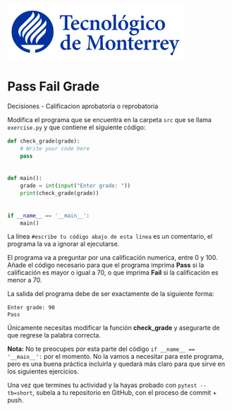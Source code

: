 ![Tec de Monterrey](../../images/logotecmty.png)
# Pass Fail Grade
Decisiones - Calificacion aprobatoria o reprobatoria

Modifica el programa que se encuentra en la carpeta `src` que se llama
`exercise.py` y que contiene el siguiente código:

```python
def check_grade(grade):
    # Write your code here
    pass


def main():
    grade = int(input("Enter grade: "))
    print(check_grade(grade))


if __name__ == '__main__':
    main()
```

La línea `#escribe tu código abajo de esta línea` es un comentario,
el programa la va a ignorar al ejecutarse.

El programa va a preguntar por una calificación numerica, entre 0 y 100.
Añade el código necesario para que el programa imprima **Pass** si la
calificación es mayor o igual a 70, o que imprima **Fail** si la
calificación es menor a 70.

La salida del programa debe de ser exactamente de la siguiente forma:

```plaintext
Enter grade: 90
Pass
```

Únicamente necesitas modificar la función **check_grade** y asegurarte de
que regrese la palabra correcta.

**Nota:** No te preocupes por esta parte del código
`if __name__ == '__main__':` por el momento. No la vamos a necesitar para
este programa, pero es una buena práctica incluirla y quedará más
claro para que sirve en los siguientes ejercicios.

Una vez que termines tu actividad y la hayas probado con `pytest --tb=short`,
subela a tu repositorio en GitHub, con el proceso de commit + push.
